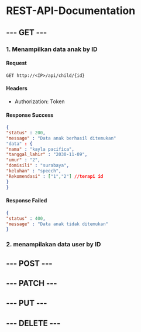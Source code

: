 # REST-API-Documentation

## --- GET ---
### 1. Menampilkan data anak by ID

#### Request
``` GET http://<IP>/api/child/{id} ```

#### Headers
- Authorization: Token

#### Response Success
```json
{
"status" : 200,
"message" : "Data anak berhasil ditemukan"
"data" : {
"nama" : "kayla pacifica", 
"tanggal_lahir" : "2030-11-09",
"umur" : "2",
"domisili" : "surabaya",
"keluhan" : "speech",
"Rekomendasi" : ["1","2"] //terapi id
} 
}
```

#### Response Failed
```json
{
"status" : 400,
"message" : "Data anak tidak ditemukan"
}
```

### 2. menampilakan data user by ID


## --- POST ---
## --- PATCH ---
## --- PUT ---
## --- DELETE ---




